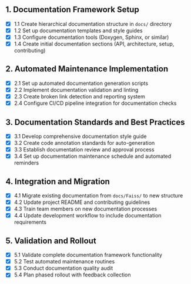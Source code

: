 ## 1. Documentation Framework Setup

- [x] 1.1 Create hierarchical documentation structure in `docs/` directory
- [x] 1.2 Set up documentation templates and style guides
- [x] 1.3 Configure documentation tools (Doxygen, Sphinx, or similar)
- [x] 1.4 Create initial documentation sections (API, architecture, setup, contributing)

## 2. Automated Maintenance Implementation

- [x] 2.1 Set up automated documentation generation scripts
- [x] 2.2 Implement documentation validation and linting
- [x] 2.3 Create broken link detection and reporting system
- [x] 2.4 Configure CI/CD pipeline integration for documentation checks

## 3. Documentation Standards and Best Practices

- [x] 3.1 Develop comprehensive documentation style guide
- [x] 3.2 Create code annotation standards for auto-generation
- [x] 3.3 Establish documentation review and approval process
- [x] 3.4 Set up documentation maintenance schedule and automated reminders

## 4. Integration and Migration

- [x] 4.1 Migrate existing documentation from `docs/Faiss/` to new structure
- [x] 4.2 Update project README and contributing guidelines
- [x] 4.3 Train team members on new documentation processes
- [x] 4.4 Update development workflow to include documentation requirements

## 5. Validation and Rollout

- [x] 5.1 Validate complete documentation framework functionality
- [x] 5.2 Test automated maintenance routines
- [x] 5.3 Conduct documentation quality audit
- [x] 5.4 Plan phased rollout with feedback collection
